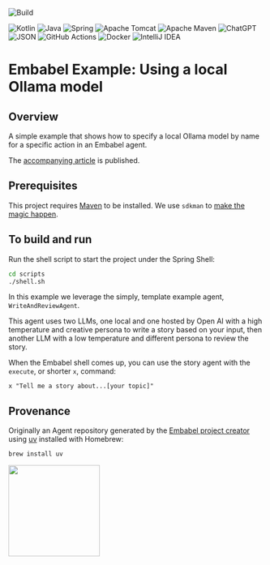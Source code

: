 ![Build](https://github.com/embabel/embabel-agent/actions/workflows/maven.yml/badge.svg)

![Kotlin](https://img.shields.io/badge/kotlin-%237F52FF.svg?style=for-the-badge&logo=kotlin&logoColor=white)
![Java](https://img.shields.io/badge/java-%23ED8B00.svg?style=for-the-badge&logo=openjdk&logoColor=white)
![Spring](https://img.shields.io/badge/spring-%236DB33F.svg?style=for-the-badge&logo=spring&logoColor=white)
![Apache Tomcat](https://img.shields.io/badge/apache%20tomcat-%23F8DC75.svg?style=for-the-badge&logo=apache-tomcat&logoColor=black)
![Apache Maven](https://img.shields.io/badge/Apache%20Maven-C71A36?style=for-the-badge&logo=Apache%20Maven&logoColor=white)
![ChatGPT](https://img.shields.io/badge/chatGPT-74aa9c?style=for-the-badge&logo=openai&logoColor=white)
![JSON](https://img.shields.io/badge/JSON-000?logo=json&logoColor=fff)
![GitHub Actions](https://img.shields.io/badge/github%20actions-%232671E5.svg?style=for-the-badge&logo=githubactions&logoColor=white)
![Docker](https://img.shields.io/badge/docker-%230db7ed.svg?style=for-the-badge&logo=docker&logoColor=white)
![IntelliJ IDEA](https://img.shields.io/badge/IntelliJIDEA-000000.svg?style=for-the-badge&logo=intellij-idea&logoColor=white)

# Embabel Example: Using a local Ollama model

## Overview

A simple example that shows how to specify a local Ollama model by name for a specific action in an Embabel agent.

The [accompanying article](https://engineeringagents.substack.com/p/using-a-local-docker-model-runner) is published.

## Prerequisites

This project requires [Maven](https://maven.apache.org/) to be installed. We use `sdkman` to [make the magic happen](https://sdkman.io/sdks/maven).

## To build and run

Run the shell script to start the project under the Spring Shell:

```bash
cd scripts
./shell.sh
```

In this example we leverage the simply, template example agent, `WriteAndReviewAgent`.

This agent uses two LLMs, one local and one hosted by Open AI with a high temperature and creative persona to write a story based on your input,
then another LLM with a low temperature and different persona to review the story.

When the Embabel shell comes up, you can use the story agent with the `execute`, or shorter `x`, command:

```
x "Tell me a story about...[your topic]"
```

## Provenance

Originally an Agent repository generated by the [Embabel project creator](https://github.com/embabel/project-creator)
using [uv](https://pypi.org/project/uvx/) installed with Homebrew:

```bash
brew install uv
```

<img src="https://github.com/embabel/embabel-agent/blob/main/embabel-agent-api/images/315px-Meister_der_Weltenchronik_001.jpg?raw=true" width="180">
